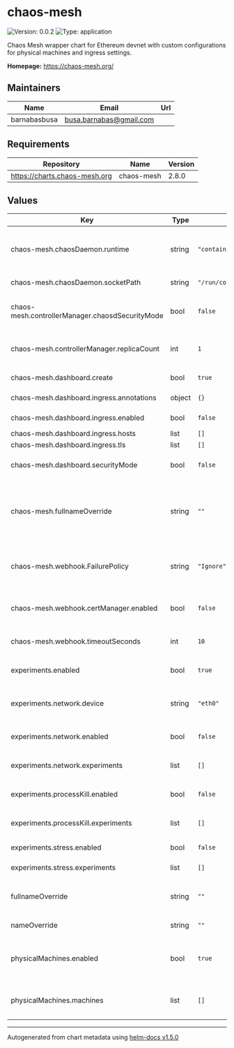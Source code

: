 # chaos-mesh

![Version: 0.0.2](https://img.shields.io/badge/Version-0.0.2-informational?style=flat-square) ![Type: application](https://img.shields.io/badge/Type-application-informational?style=flat-square)

Chaos Mesh wrapper chart for Ethereum devnet with custom configurations for physical machines and ingress settings.

**Homepage:** <https://chaos-mesh.org/>

## Maintainers

| Name | Email | Url |
| ---- | ------ | --- |
| barnabasbusa | busa.barnabas@gmail.com |  |

## Requirements

| Repository | Name | Version |
|------------|------|---------|
| https://charts.chaos-mesh.org | chaos-mesh | 2.8.0 |

## Values

| Key | Type | Default | Description |
|-----|------|---------|-------------|
| chaos-mesh.chaosDaemon.runtime | string | `"containerd"` | Container runtime (docker, containerd, crio) |
| chaos-mesh.chaosDaemon.socketPath | string | `"/run/containerd/containerd.sock"` | Runtime socket path |
| chaos-mesh.controllerManager.chaosdSecurityMode | bool | `false` | Enable mTLS for physical machine connections |
| chaos-mesh.controllerManager.replicaCount | int | `1` | Number of controller manager replicas |
| chaos-mesh.dashboard.create | bool | `true` | Create dashboard |
| chaos-mesh.dashboard.ingress.annotations | object | `{}` | Ingress annotations |
| chaos-mesh.dashboard.ingress.enabled | bool | `false` | Enable ingress for dashboard |
| chaos-mesh.dashboard.ingress.hosts | list | `[]` |  |
| chaos-mesh.dashboard.ingress.tls | list | `[]` |  |
| chaos-mesh.dashboard.securityMode | bool | `false` | Enable security mode for dashboard |
| chaos-mesh.fullnameOverride | string | `""` | Override fullname for chaos-mesh to avoid conflicts with other installations |
| chaos-mesh.webhook.FailurePolicy | string | `"Ignore"` | Set failure policy to handle certificate issues |
| chaos-mesh.webhook.certManager.enabled | bool | `false` | Enable cert-manager for webhook certificates |
| chaos-mesh.webhook.timeoutSeconds | int | `10` | Webhook timeout in seconds |
| experiments.enabled | bool | `true` | Enable/disable experiment creation |
| experiments.network.device | string | `"eth0"` | Default network device for experiments |
| experiments.network.enabled | bool | `false` | Enable network experiments |
| experiments.network.experiments | list | `[]` | List of network experiments |
| experiments.processKill.enabled | bool | `false` | Enable process kill experiments |
| experiments.processKill.experiments | list | `[]` | List of process kill experiments |
| experiments.stress.enabled | bool | `false` | Enable stress experiments |
| experiments.stress.experiments | list | `[]` | List of stress experiments |
| fullnameOverride | string | `""` | Overrides the chart's computed fullname |
| nameOverride | string | `""` | Overrides the chart's name |
| physicalMachines.enabled | bool | `true` | Enable creation of physical machine resources |
| physicalMachines.machines | list | `[]` | List of physical machines for chaos testing |

----------------------------------------------
Autogenerated from chart metadata using [helm-docs v1.5.0](https://github.com/norwoodj/helm-docs/releases/v1.5.0)
